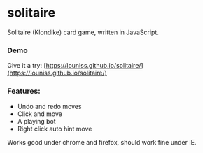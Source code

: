 # solitaire
Solitaire (Klondike) card game, written in JavaScript.

### Demo

Give it a try: [https://louniss.github.io/solitaire/](https://louniss.github.io/solitaire/)

### Features:

* Undo and redo moves
* Click and move
* A playing bot
* Right click auto hint move

Works good under chrome and firefox, should work fine under IE.
